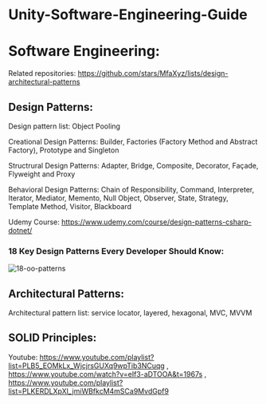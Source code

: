 # Unity-Software-Engineering-Guide

# Software Engineering:
Related repositories: https://github.com/stars/MfaXyz/lists/design-architectural-patterns
## Design Patterns:
Design pattern list: Object Pooling

Creational Design Patterns: Builder, Factories (Factory Method and Abstract Factory), Prototype and Singleton

Structrural Design Patterns: Adapter, Bridge, Composite, Decorator, Façade, Flyweight and Proxy

Behavioral Design Patterns: Chain of Responsibility, Command, Interpreter, Iterator, Mediator, Memento, Null Object, Observer, State, Strategy, Template Method, Visitor, Blackboard

Udemy Course: https://www.udemy.com/course/design-patterns-csharp-dotnet/

### 18 Key Design Patterns Every Developer Should Know:
![18-oo-patterns](https://github.com/MfaXyz/Unity-Booster/assets/76481805/2d97ad67-1ce8-4ef8-aabd-cc0a403b861a)


## Architectural Patterns:
Architectural pattern list: service locator, layered, hexagonal, MVC, MVVM

## SOLID Principles:

Youtube: https://www.youtube.com/playlist?list=PLB5_EOMkLx_WjcjrsGUXq9wpTib3NCuqg , https://www.youtube.com/watch?v=eIf3-aDTOOA&t=1967s , https://www.youtube.com/playlist?list=PLKERDLXpXl_jmiWBfkcM4mSCa9MvdGpf9


